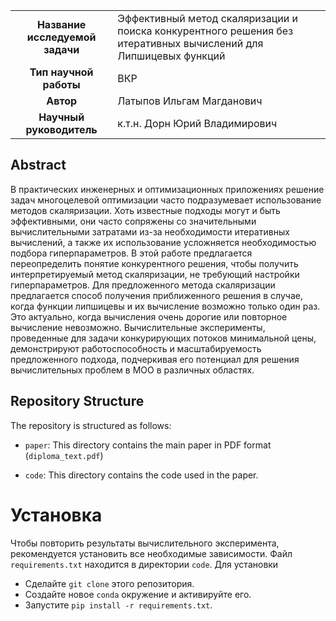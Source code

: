 <table>
    <tr>
        <td align="center"> <b> Название исследуемой задачи </b> </td>
        <td> Эффективный метод скаляризации и поиска конкурентного решения без итеративных вычислений для Липшицевых функций </td>
    </tr>
    <tr>
        <td align="center"> <b> Тип научной работы </b> </td>
        <td> ВКР </td>
    </tr>
    <tr>
        <td align="center"> <b> Автор </b> </td>
        <td> Латыпов Ильгам Магданович </td>
    </tr>
    <tr>
        <td align="center"> <b> Научный руководитель </b> </td>
        <td> к.т.н. Дорн Юрий Владимирович </td>
    </tr>
</table>

## Abstract

В практических инженерных и оптимизационных приложениях решение задач многоцелевой оптимизации часто подразумевает использование методов скаляризации. Хоть известные подходы могут и быть эффективными, они часто сопряжены со значительными вычислительными затратами из-за необходимости итеративных вычислений, а также их использование усложняется необходимостью подбора гиперпараметров.
В этой работе предлагается переопределить понятие конкурентного решения, чтобы получить интерпретируемый метод скаляризации, не требующий настройки гиперпараметров. Для предложенного метода скаляризации предлагается способ получения приближенного решения в случае, когда функции липшицевы и их вычисление возможно только один раз. Это актуально, когда вычисления очень дорогие или повторное вычисление невозможно.
Вычислительные эксперименты, проведенные для задачи конкурирующих потоков минимальной цены, демонстрируют работоспособность и масштабируемость предложенного подхода, подчеркивая его потенциал для решения вычислительных проблем в MOO в различных областях.

## Repository Structure

The repository is structured as follows:

- `paper`: This directory contains the main paper in PDF format (`diploma_text.pdf`) 
<!-- and the LaTeX source files in paper/source. -->
- `code`: This directory contains the code used in the paper. 
<!-- It has its own `README.md` file providing a detailed description of the code files. -->

# Установка

Чтобы повторить результаты вычислительного эксперимента, рекомендуется установить все необходимые зависимости.
Файл ``requirements.txt`` находится в директории ``code``.
Для установки

- Сделайте ``git clone`` этого репозитория.
- Создайте новое ``conda`` окружение и активируйте его.
- Запустите ``pip install -r requirements.txt``.
